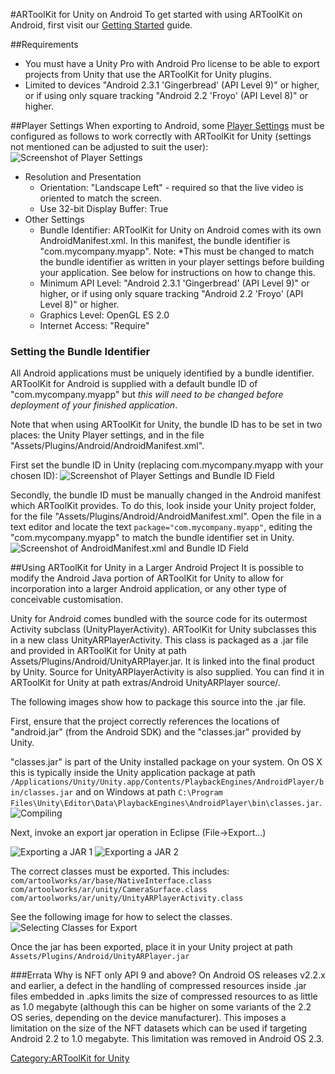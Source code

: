 #ARToolKit for Unity on Android
To get started with using ARToolKit on Android, first visit our [Getting Started][unity_getting_started] guide.

##Requirements
-   You must have a Unity Pro with Android Pro license to be able to export projects from Unity that use the ARToolKit for Unity plugins.
-   Limited to devices "Android 2.3.1 'Gingerbread' (API Level 9)" or higher, or if using only square tracking "Android 2.2 'Froyo' (API Level 8)" or higher.

##Player Settings
When exporting to Android, some [Player Settings][android_player_settings] must be configured as follows to work correctly with ARToolKit for Unity (settings not mentioned can be adjusted to suit the user):
![Screenshot of Player Settings][player_settings]

-   Resolution and Presentation
    -   Orientation: "Landscape Left" - required so that the live video is oriented to match the screen.
    -   Use 32-bit Display Buffer: True
-   Other Settings
    -   Bundle Identifier: ARToolKit for Unity on Android comes with its own AndroidManifest.xml. In this manifest, the bundle identifier is "com.mycompany.myapp". Note: *This must be changed to match the bundle identifier as written in your player settings before building your application. See below for instructions on how to change this.
    -   Minimum API Level: "Android 2.3.1 'Gingerbread' (API Level 9)" or higher, or if using only square tracking "Android 2.2 'Froyo' (API Level 8)" or higher.
    -   Graphics Level: OpenGL ES 2.0
    -   Internet Access: "Require"

### Setting the Bundle Identifier
All Android applications must be uniquely identified by a bundle identifier. ARToolKit for Android is supplied with a default bundle ID of "com.mycompany.myapp" but *this will need to be changed before deployment of your finished application*.

Note that when using ARToolKit for Unity, the bundle ID has to be set in two places: the Unity Player settings, and in the file "Assets/Plugins/Android/AndroidManifest.xml".

First set the bundle ID in Unity (replacing com.mycompany.myapp with your chosen ID):
![Screenshot of Player Settings and Bundle ID Field][player_settings_id]

Secondly, the bundle ID must be manually changed in the Android manifest which ARToolKit provides. To do this, look inside your Unity project folder, for the file "Assets/Plugins/Android/AndroidManifest.xml". Open the file in a text editor and locate the text `package="com.mycompany.myapp"`, editing the "com.mycompany.myapp" to match the bundle identifier set in Unity.
![Screenshot of AndroidManifest.xml and Bundle ID Field][android_manifest_id]

##Using ARToolKit for Unity in a Larger Android Project
It is possible to modify the Android Java portion of ARToolKit for Unity to allow for incorporation into a larger Android application, or any other type of conceivable customisation.

Unity for Android comes bundled with the source code for its outermost Activity subclass (UnityPlayerActivity). ARToolKit for Unity subclasses this in a new class UnityARPlayerActivity. This class is packaged as a .jar file and provided in ARToolKit for Unity at path Assets/Plugins/Android/UnityARPlayer.jar. It is linked into the final product by Unity. Source for UnityARPlayerActivity is also supplied. You can find it in ARToolKit for Unity at path extras/Android UnityARPlayer source/.

The following images show how to package this source into the .jar file.

First, ensure that the project correctly references the locations of "android.jar" (from the Android SDK) and the "classes.jar" provided by Unity.

"classes.jar" is part of the Unity installed package on your system. On OS X this is typically inside the Unity application package at path
`/Applications/Unity/Unity.app/Contents/PlaybackEngines/AndroidPlayer/bin/classes.jar`
and on Windows at path
`C:\Program Files\Unity\Editor\Data\PlaybackEngines\AndroidPlayer\bin\classes.jar`.
![Compiling][compile_setup]

Next, invoke an export jar operation in Eclipse (File-\>Export...)

![Exporting a JAR 1][unity_export_1]
![Exporting a JAR 2][unity_export_2]

The correct classes must be exported. This includes:
`com/artoolworks/ar/base/NativeInterface.class
com/artoolworks/ar/unity/CameraSurface.class
com/artoolworks/ar/unity/UnityARPlayerActivity.class`

See the following image for how to select the classes.
![Selecting Classes for Export][unity_export_3]

Once the jar has been exported, place it in your Unity project at path `Assets/Plugins/Android/UnityARPlayer.jar`

###Errata
Why is NFT only API 9 and above? On Android OS releases v2.2.x and earlier, a defect in the handling of compressed resources inside .jar files embedded in .apks limits the size of compressed resources to as little as 1.0 megabyte (although this can be higher on some variants of the 2.2 OS series, depending on the device manufacturer). This imposes a limitation on the size of the NFT datasets which can be used if targeting Android 2.2 to 1.0 megabyte. This limitation was removed in Android OS 2.3.

[unity_getting_started]: Unity:unity_getting_started
[android_player_settings]:http://docs.unity3d.com/Manual/class-PlayerSettingsAndroid.html "Unity - Manual: Android Player Settings"
[player_settings]:/File:Unity_Player_settings_menu.png "wikilink"
[player_settings_id]:/File:Unity_Player_settings_Android_bundle_ID.png "wikilink"
[android_manifest_id]:/File:ARToolKit_for_Unity_Android_manifest_bundle_ID.png "wikilink"
[compile_setup]:/File:UnityARPlayer_compile_setup.png "wikilink"
[unity_export_1]:/File:UnityARPlayer_export_1.png "wikilink"
[unity_export_2]:/File:UnityARPlayer_export_2.png "wikilink"
[unity_export_3]:/File:UnityARPlayer_export_3.png "wikilink"

[Category:ARToolKit for Unity](/Category:ARToolKit_for_Unity "wikilink")